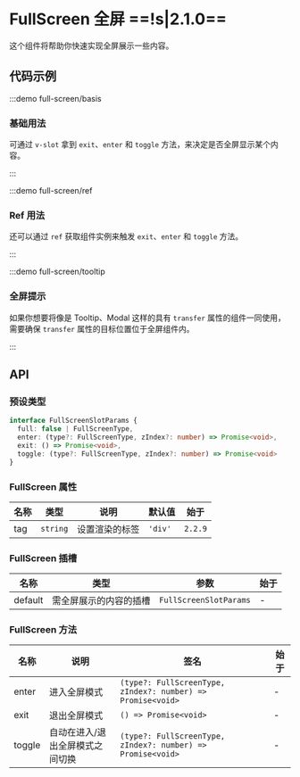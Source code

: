 # FullScreen 全屏 ==!s|2.1.0==

这个组件将帮助你快速实现全屏展示一些内容。

## 代码示例

:::demo full-screen/basis

### 基础用法

可通过 `v-slot` 拿到 `exit`、`enter` 和 `toggle` 方法，来决定是否全屏显示某个内容。

:::

:::demo full-screen/ref

### Ref 用法

还可以通过 `ref` 获取组件实例来触发 `exit`、`enter` 和 `toggle` 方法。

:::

:::demo full-screen/tooltip

### 全屏提示

如果你想要将像是 Tooltip、Modal 这样的具有 `transfer` 属性的组件一同使用，需要确保 `transfer` 属性的目标位置位于全屏组件内。

:::

## API

### 预设类型

```ts
interface FullScreenSlotParams {
  full: false | FullScreenType,
  enter: (type?: FullScreenType, zIndex?: number) => Promise<void>,
  exit: () => Promise<void>,
  toggle: (type?: FullScreenType, zIndex?: number) => Promise<void>
}
```

### FullScreen 属性

| 名称 | 类型     | 说明           | 默认值  | 始于    |
| ---- | -------- | -------------- | ------- | ------- |
| tag  | `string` | 设置渲染的标签 | `'div'` | `2.2.9` |

### FullScreen 插槽

| 名称    | 类型                   | 参数                   | 始于 |
| ------- | ---------------------- | ---------------------- | ---- |
| default | 需全屏展示的内容的插槽 | `FullScreenSlotParams` | -    |

### FullScreen 方法

| 名称   | 说明                            | 签名                                                        | 始于 |
| ------ | ------------------------------- | ----------------------------------------------------------- | ---- |
| enter  | 进入全屏模式                    | `(type?: FullScreenType, zIndex?: number) => Promise<void>` | -    |
| exit   | 退出全屏模式                    | `() => Promise<void>`                                       | -    |
| toggle | 自动在进入/退出全屏模式之间切换 | `(type?: FullScreenType, zIndex?: number) => Promise<void>` | -    |
